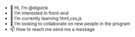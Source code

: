 - 👋 Hi, I’m @diguink
- 👀 I’m interested in front-end
- 🌱 I’m currently learning html,css,js
- 💞️ I’m looking to collaborate on new people in the program
- 📫 How to reach me send me a message
